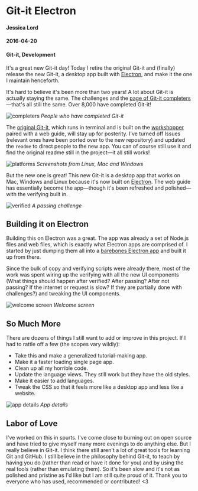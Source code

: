 # Git-it Electron
#### Jessica Lord
#### 2016-04-20
#### Git-it, Development

It's a great new Git-it day! Today I retire the original Git-it and (finally) release the new Git-it, a desktop app built with [Electron](), and make it the one I maintain henceforth.

It's hard to believe it's been more than two years!  A lot about Git-it is actually staying the same. The challenges and the [page of Git-it completers](http://jlord.us)—that's all still the same. Over 8,000 have completed Git-it!

![completers](https://cloud.githubusercontent.com/assets/1305617/14665471/5684b864-0688-11e6-9dcb-ff4dfad25300.png)
_People who have completed Git-it_

The [original Git-it](http://github.com/jlord/git-it), which runs in terminal and is built on the [workshopper](http://github.com/rvagg/workshopper) paired with a web guide, will stay up for posterity. I've turned off Issues (relevant ones have been ported over to the new repository) and updated the `readme` to direct people to the new app. You can of course still use it and find the original readme still in the project—it all still works!

![platforms](https://cloud.githubusercontent.com/assets/1305617/14665194/0c398390-0686-11e6-900a-36181bccd29f.png)
_Screenshots from Linux, Mac and Windows_

But the new one is great! This new Git-it is a desktop app that works on Mac, Windows and Linux because it's now built on [Electron](http://electron.atom.io). The web guide has essentially become the app—though it's been refreshed and polished—with the verifying built in.

![verified](https://cloud.githubusercontent.com/assets/1305617/14665714/fe00e30a-0689-11e6-8fb9-6c7378025aef.png)
_A passing challenge_

## Building it on Electron

Building this on Electron was a great. The app was already a set of Node.js files and web files, which is exactly what Electron apps are comprised of. I started by just dumping them all into a [barebones Electron app](https://github.com/electron/electron-quick-start) and built it up from there.

Since the bulk of copy and verifying scripts were already there, most of the work was spent wiring up the verifying with all the new UI components (What things should happen after verified? After passing? After not passing? If the internet or request is slow? If they are partially done with challenges?) and tweaking the UI components.

![welcome screen](https://cloud.githubusercontent.com/assets/1305617/14665757/458cd3d2-068a-11e6-81c5-b02a25dc86d1.png)
_Welcome screen_

## So Much More

There are dozens of things I still want to add or improve in this project. If I had to rattle off a few (the scopes vary wildly):

- Take this and make a generalized tutorial-making app.
- Make it a faster loading single page app.
- Clean up all my horrible code.
- Update the language views. They still work but they have the old styles.
- Make it easier to add languages.
- Tweak the CSS so that it feels more like a desktop app and less like a website.

![app details](https://cloud.githubusercontent.com/assets/1305617/14666822/87857432-0690-11e6-9294-40a6f2b50f66.png)
_App details_

## Labor of Love

I've worked on this in spurts. I've come close to burning out on open source and have tried to give myself many more evenings to do anything else. But I really believe in Git-it. I think there still aren't a lot of great tools for learning Git and GitHub. I still believe in the philosophy behind Git-it, to teach by having you do (rather than read or have it done for you) and by using the real tools (rather than emulating them). So it's been slow and it's not as polished and pristine as I'd like but I am still quite proud of it. Thank you to everyone who has used, recommended or contributed! <3
